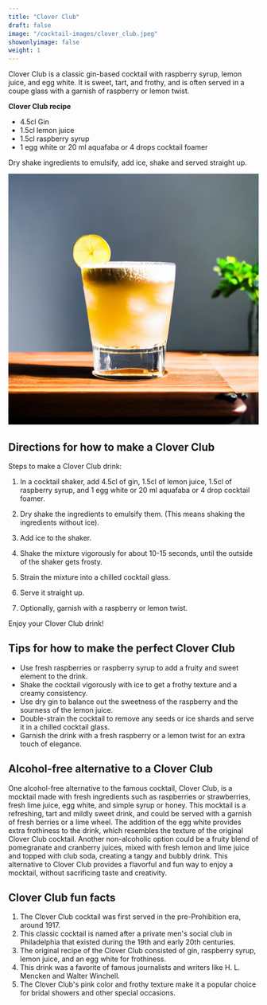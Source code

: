```yaml
---
title: "Clover Club"
draft: false
image: "/cocktail-images/clover_club.jpeg"
showonlyimage: false
weight: 1
---
```


Clover Club is a classic gin-based cocktail with raspberry syrup, lemon juice, and egg white. It is sweet, tart, and frothy, and is often served in a coupe glass with a garnish of raspberry or lemon twist.

<!--more-->

**Clover Club recipe**

- 4.5cl Gin
- 1.5cl lemon juice
- 1.5cl raspberry syrup
- 1 egg white or 20 ml aquafaba or 4 drops cocktail foamer


Dry shake ingredients to emulsify, add ice, shake and served straight up.

![](/cocktail-images/clover_club.jpeg)


## Directions for how to make a Clover Club

Steps to make a Clover Club drink:

1. In a cocktail shaker, add 4.5cl of gin, 1.5cl of lemon juice, 1.5cl of raspberry syrup, and 1 egg white or 20 ml aquafaba or 4 drop cocktail foamer.

2. Dry shake the ingredients to emulsify them. (This means shaking the ingredients without ice).

3. Add ice to the shaker.

4. Shake the mixture vigorously for about 10-15 seconds, until the outside of the shaker gets frosty.

5. Strain the mixture into a chilled cocktail glass.

6. Serve it straight up.

7. Optionally, garnish with a raspberry or lemon twist.

Enjoy your Clover Club drink!

## Tips for how to make the perfect Clover Club

- Use fresh raspberries or raspberry syrup to add a fruity and sweet element to the drink.
- Shake the cocktail vigorously with ice to get a frothy texture and a creamy consistency.
- Use dry gin to balance out the sweetness of the raspberry and the sourness of the lemon juice.
- Double-strain the cocktail to remove any seeds or ice shards and serve it in a chilled cocktail glass.
- Garnish the drink with a fresh raspberry or a lemon twist for an extra touch of elegance.

## Alcohol-free alternative to a Clover Club

One alcohol-free alternative to the famous cocktail, Clover Club, is a mocktail made with fresh ingredients such as raspberries or strawberries, fresh lime juice, egg white, and simple syrup or honey. This mocktail is a refreshing, tart and mildly sweet drink, and could be served with a garnish of fresh berries or a lime wheel. The addition of the egg white provides extra frothiness to the drink, which resembles the texture of the original Clover Club cocktail. Another non-alcoholic option could be a fruity blend of pomegranate and cranberry juices, mixed with fresh lemon and lime juice and topped with club soda, creating a tangy and bubbly drink. This alternative to Clover Club provides a flavorful and fun way to enjoy a mocktail, without sacrificing taste and creativity.

## Clover Club fun facts

1. The Clover Club cocktail was first served in the pre-Prohibition era, around 1917.
2. This classic cocktail is named after a private men's social club in Philadelphia that existed during the 19th and early 20th centuries.
3. The original recipe of the Clover Club consisted of gin, raspberry syrup, lemon juice, and an egg white for frothiness.
4. This drink was a favorite of famous journalists and writers like H. L. Mencken and Walter Winchell.
5. The Clover Club's pink color and frothy texture make it a popular choice for bridal showers and other special occasions.
